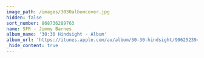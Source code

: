 ```yaml
---
image_path: /images/3030albumcover.jpg
hidden: false
sort_number: 868736289763
name: SFR - Jimmy Barnes
album_name: '30:30 Hindsight - Album'
album_url: 'https://itunes.apple.com/au/album/30-30-hindsight/906252394'
_hide_content: true
---
```


